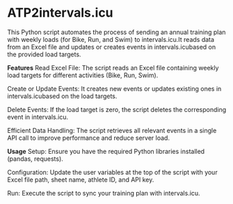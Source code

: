 # ATP2intervals.icu

This Python script automates the process of sending an annual training plan with weekly loads (for Bike, Run, and Swim) to intervals.icu.It reads data from an Excel file and updates or creates events in intervals.icubased on the provided load targets.

**Features**
Read Excel File: The script reads an Excel file containing weekly load targets for different activities (Bike, Run, Swim).

Create or Update Events: It creates new events or updates existing ones in intervals.icubased on the load targets.

Delete Events: If the load target is zero, the script deletes the corresponding event in intervals.icu.

Efficient Data Handling: The script retrieves all relevant events in a single API call to improve performance and reduce server load.

**Usage**
Setup: Ensure you have the required Python libraries installed (pandas, requests).

Configuration: Update the user variables at the top of the script with your Excel file path, sheet name, athlete ID, and API key.

Run: Execute the script to sync your training plan with intervals.icu.
